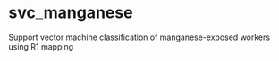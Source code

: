 # svc_manganese
Support vector machine classification of manganese-exposed workers using R1 mapping
